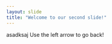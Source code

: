 ```yaml
---
layout: slide
title: "Welcome to our second slide!"
---
```

asadksaj
Use the left arrow to go back!
